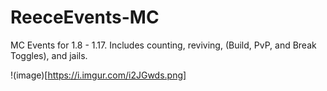 # ReeceEvents-MC
MC Events for 1.8 - 1.17. Includes counting, reviving, (Build, PvP, and Break Toggles), and jails.

!(image)[https://i.imgur.com/i2JGwds.png]
